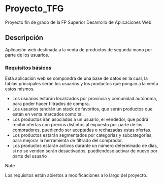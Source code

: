 # Proyecto_TFG

Proyecto fin de grado de la FP Superior Desarrollo de Aplicaciones Web.

## Descripción
Aplicación web destinada a la venta de productos de segunda mano por parte de los usuarios.

### Requisitos básicos
Está aplicación web se compondrá de una base de datos en la cual, la tablas principales serán los usuarios y los productos que pongan a la venta estos mismos.

+ Los usuarios estarán localizados por provincia y comunidad autónoma, para poder hacer filtrados de compra.
+ Los usuarios tendrán un stack de favoritos, que serán productos que están en venta marcados como tal.
+ Los productos irán asociados a un usuario, el vendedor, que podrá recibir ofertas con precios distintos al expuesto por parte de los compradores, puediendo ser aceptadas o rechazadas estas ofertas.
+ Los productos estarán segmentados por categorías y subcategorías, para mejorar la herramienta de filtrado del comprador.
+ Los productos estarán activos durante un número determinado de días, si no se venden serán desactivados, puediendose activar de nuevo por parte del usuario

> [!NOTE]
> Los requisitos están abiertos a modificaciones a lo largo del proyecto.

